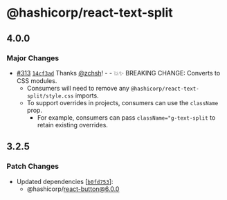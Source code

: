 # @hashicorp/react-text-split

## 4.0.0

### Major Changes

- [#313](https://github.com/hashicorp/react-components/pull/313) [`14cf3ad`](https://github.com/hashicorp/react-components/commit/14cf3ad2c8f20adfa1c50971f3646f66537a778b) Thanks [@zchsh](https://github.com/zchsh)! - - 💥✨ BREAKING CHANGE: Converts to CSS modules.
  - Consumers will need to remove any `@hashicorp/react-text-split/style.css` imports.
  - To support overrides in projects, consumers can use the `className` prop.
    - For example, consumers can pass `className="g-text-split` to retain existing overrides.

## 3.2.5

### Patch Changes

- Updated dependencies [[`b0fd753`](https://github.com/hashicorp/react-components/commit/b0fd753d7f9e5c4649424139712d4d2c5ec5ffd9)]:
  - @hashicorp/react-button@6.0.0
